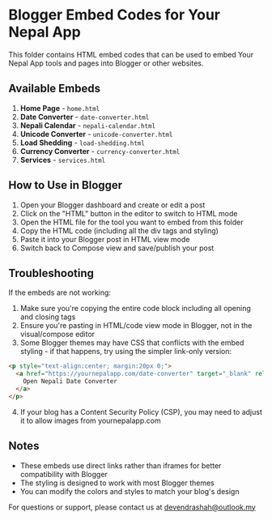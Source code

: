 
# Blogger Embed Codes for Your Nepal App

This folder contains HTML embed codes that can be used to embed Your Nepal App tools and pages into Blogger or other websites.

## Available Embeds

1. **Home Page** - `home.html`
2. **Date Converter** - `date-converter.html`
3. **Nepali Calendar** - `nepali-calendar.html`
4. **Unicode Converter** - `unicode-converter.html`
5. **Load Shedding** - `load-shedding.html`
6. **Currency Converter** - `currency-converter.html`
7. **Services** - `services.html`

## How to Use in Blogger

1. Open your Blogger dashboard and create or edit a post
2. Click on the "HTML" button in the editor to switch to HTML mode
3. Open the HTML file for the tool you want to embed from this folder
4. Copy the HTML code (including all the div tags and styling)
5. Paste it into your Blogger post in HTML view mode
6. Switch back to Compose view and save/publish your post

## Troubleshooting

If the embeds are not working:

1. Make sure you're copying the entire code block including all opening and closing tags
2. Ensure you're pasting in HTML/code view mode in Blogger, not in the visual/compose editor
3. Some Blogger themes may have CSS that conflicts with the embed styling - if that happens, try using the simpler link-only version:

```html
<p style="text-align:center; margin:20px 0;">
  <a href="https://yournepalapp.com/date-converter" target="_blank" rel="noopener noreferrer" style="display:inline-block; text-decoration:none; background:#dc3545; color:white; padding:10px 20px; border-radius:4px; font-weight:bold;">
    Open Nepali Date Converter
  </a>
</p>
```

4. If your blog has a Content Security Policy (CSP), you may need to adjust it to allow images from yournepalapp.com

## Notes

- These embeds use direct links rather than iframes for better compatibility with Blogger
- The styling is designed to work with most Blogger themes
- You can modify the colors and styles to match your blog's design

For questions or support, please contact us at devendrashah@outlook.my
